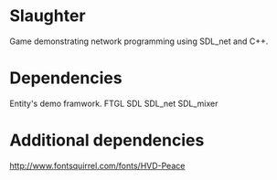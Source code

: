 Slaughter 
=========

Game demonstrating network programming using SDL_net and C++.

Dependencies
============

Entity's demo framwork.
FTGL
SDL
SDL_net
SDL_mixer

Additional dependencies
====================
http://www.fontsquirrel.com/fonts/HVD-Peace
